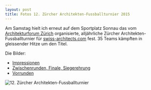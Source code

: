 ```yaml
---
layout: post
title: Fotos 12. Zürcher Architekten-Fussballturnier 2015
---
```


Am Samstag hielt ich erneut auf dem Sportplatz Sonnau das vom [Architekturforum Zürich](http://www.af-z.ch) organisierte, alljährliche Zürcher Architekten-Fussballturnier für [swiss-architects.com](http://www.swiss-architects.com) fest.
35 Teams kämpften in gleissender Hitze um den Titel.

Die Bilder:

* [Impressionen](http://www.swiss-architects.com/architektur-news/meldungen/Impressionen_3053)
* [Zwischenrunden, Finale, Siegerehrung](http://www.swiss-architects.com/architektur-news/meldungen/Zwischenrunden_und_Finals_3055)
* [Vorrunden](http://www.swiss-architects.com/architektur-news/meldungen/Vorrunden_3054)

<img src="http://gerstendoerfer.com/photos/sport/tg-268173.jpg" alt="12. Zürcher Architekten-Fussballturnier">

